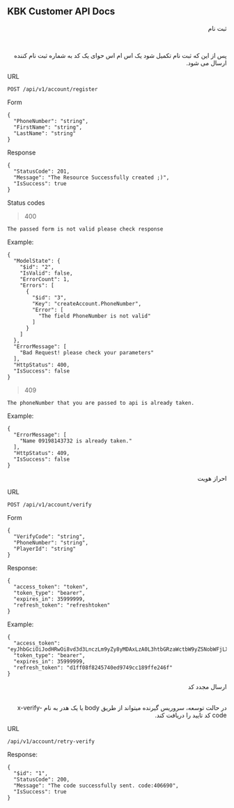 ## KBK Customer API Docs

<div dir='rtl'>

ثبت نام     
</div>
<br />
<p dir='rtl'>
پس از این که ثبت نام تکمیل شود یک اس ام اس حوای یک کد به شماره ثبت نام کننده ارسال می شود.     
</p>

URL

```
POST /api/v1/account/register 
```

Form

```
{
  "PhoneNumber": "string",
  "FirstName": "string",
  "LastName": "string"
}
```

Response

```
{
  "StatusCode": 201,
  "Message": "The Resource Successfully created ;)",
  "IsSuccess": true
}
```

Status codes

> 400

```
The passed form is not valid please check response

```

Example:

```
{
  "ModelState": {
    "$id": "2",
    "IsValid": false,
    "ErrorCount": 1,
    "Errors": [
      {
        "$id": "3",
        "Key": "createAccount.PhoneNumber",
        "Error": [
          "The field PhoneNumber is not valid"
        ]
      }
    ]
  },
  "ErrorMessage": [
    "Bad Request! please check your parameters"
  ],
  "HttpStatus": 400,
  "IsSuccess": false
}
```

> 409

```
The phoneNumber that you are passed to api is already taken.
```

Example:

```
{
  "ErrorMessage": [
    "Name 09198143732 is already taken."
  ],
  "HttpStatus": 409,
  "IsSuccess": false
}
```

<div dir='rtl'>
احراز هویت
</div>

URL

```
POST /api/v1/account/verify 
```

Form

```
{
  "VerifyCode": "string",
  "PhoneNumber": "string",
  "PlayerId": "string"
}
```

Response:

```
{
  "access_token": "token",
  "token_type": "bearer",
  "expires_in": 35999999,
  "refresh_token": "refreshtoken"
}
```

Example:

```
{
  "access_token": "eyJhbGciOiJodHRwOi8vd3d3LnczLm9yZy8yMDAxLzA0L3htbGRzaWctbW9yZSNobWFjLXNoYTI1NiIsInR5cCI6IkpXVCJ9.eyJodHRwOi8vc2NoZW1hcy54bWxzb2FwLm9yZy93cy8yMDA1LzA1L2lkZW50aXR5L2NsYWltcy9uYW1lIjoiMDkzOTYyODI3MDMiLCJodHRwOi8vc2NoZW1hcy5taWNyb3NvZnQuY29tL3dzLzIwMDgvMDYvaWRlbnRpdHkvY2xhaW1zL3NlcmlhbG51bWJlciI6IjI0M2EwOThmNzExYTRhN2FhOGVjYjMwNGZhYzA4NTU5IiwiaHR0cDovL3NjaGVtYXMubWljcm9zb2Z0LmNvbS93cy8yMDA4LzA2L2lkZW50aXR5L2NsYWltcy91c2VyZGF0YSI6IjQyYmNjODMzLTkwOTgtZTgxMS1hOTQzLTkwMWIwZWU1NTViMyIsIm5iZiI6MTUzMzQ2MDYwOSwiZXhwIjoxNTY5NDYwNjA5LCJpc3MiOiJodHRwOi8vbG9jYWxob3N0LyIsImF1ZCI6IkFueSJ9.Q4eVSstoFEqqoe_06mqnJxRQOW0gNI2KBqu98R4Js8M",
  "token_type": "bearer",
  "expires_in": 35999999,
  "refresh_token": "d1ff08f8245740ed9749cc189ffe246f"
}
```

<div dir='rtl'>
 ارسال مجدد کد
</div>
<br/>
<p dir='rtl'>
در حالت توسعه، سروریس گیرنده میتواند از طریق body یا یک هدر به نام x-verify-code کد تایید را دریافت کند.
</p>
URL

```
/api/v1/account/retry-verify
```

Response:

```
{
  "$id": "1",
  "StatusCode": 200,
  "Message": "The code successfully sent. code:406690",
  "IsSuccess": true
}
```